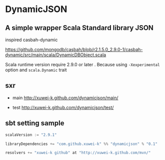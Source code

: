 # DynamicJSON

## A simple wrapper Scala Standard library JSON

inspired casbah-dynamic

https://github.com/mongodb/casbah/blob/r2.1.5.0_2.9.0-1/casbah-dynamic/src/main/scala/DynamicDBObject.scala

Scala runtime version require 2.9.0 or later . 
Because using `-Xexperimental` option and `scala.Dynamic` trait

## sxr

* main http://xuwei-k.github.com/dynamicjson/main/ 

* test http://xuwei-k.github.com/dynamicjson/test/

## sbt setting sample

```scala
scalaVersion := "2.9.1"

libraryDependencies += "com.github.xuwei-k" %% "dynamicjson" % "0.1" 

resolvers += "xuwei-k github" at "http://xuwei-k.github.com/mvn/"
```



